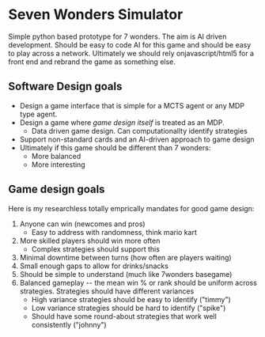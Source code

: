 # Seven Wonders Simulator

Simple python based prototype for 7 wonders. The aim is AI driven development. Should be easy to code AI for this game and should be easy to play across a network. Ultimately we should rely onjavascript/html5 for a front end and rebrand the game as something else. 

## Software Design goals

- Design a game interface that is simple for a MCTS agent or any MDP type agent.
- Design a game where *game design itself* is treated as an MDP.
    - Data driven game design. Can computationallty identify strategies
- Support non-standard cards and an AI-driven approach to game design
- Ultimately if this game should be different than 7 wonders:
    - More balanced
    - More interesting

## Game design goals

Here is my researchless totally emprically mandates for good game design:

1) Anyone can win (newcomes and pros)
    - Easy to address with randomness, think mario kart
2) More skilled players should win more often
    - Complex strategies should support this
3) Minimal downtime between turns (how often are players waiting)
4) Small enough gaps to allow for drinks/snacks
5) Should be simple to understand (much like 7wonders basegame)
6) Balanced gameplay -- the mean win % or rank should be uniform across strategies. Strategies should have different variances
    - High variance strategies should be easy to identify ("timmy")
    - Low variance strategies should be hard to identify ("spike")
    - Should have some round-about strategies that work well consistently ("johnny")
